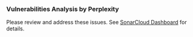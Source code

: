 ### Vulnerabilities Analysis by Perplexity

Please review and address these issues. See [SonarCloud Dashboard](https://sonarcloud.io/project/issues?id=d4kw1n_security-scan&pullRequest=51) for details.
